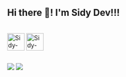 ## Hi there 👋! I'm Sidy Dev!!!

<div style="display: inline_block"><br>
  <img align="center" alt="Sidy-css" height="40" width="40" src="https://cdn.jsdelivr.net/gh/devicons/devicon/icons/unity/unity-original.svg" />
  <img align="center" alt="Sidy-c#" height="40" width="40" src="https://cdn.jsdelivr.net/gh/devicons/devicon/icons/csharp/csharp-line.svg" />
</div>

##

<div>
  <a href="https://www.instagram.com/sidydev" target="_blank"><img src="https://img.shields.io/badge/Instagram-E4405F?style=for-the-badge&logo=instagram&logoColor=white" /></a>
  <a href="https://www.twitter.com/sidydev" target="_blank"><img src="https://img.shields.io/badge/Twitter-1DA1F2?style=for-the-badge&logo=twitter&logoColor=white"/></a>
</div>

